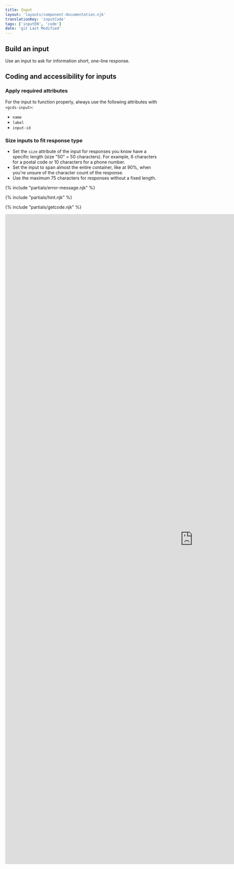 ```yaml
---
title: Input
layout: 'layouts/component-documentation.njk'
translationKey: 'inputCode'
tags: ['inputEN', 'code']
date: 'git Last Modified'
---
```


## Build an input

Use an input to ask for information short, one-line response.

## Coding and accessibility for inputs

### Apply required attributes

For the input to function properly, always use the following attributes with `<gcds-input>`:

- `name`
- `label`
- `input-id`

### Size inputs to fit response type

- Set the `size` attribute of the input for responses you know have a specific length (size "50" = 50 characters). For example, 6 characters for a postal code or 10 characters for a phone number.
- Set the input to span almost the entire container, like at 90%, when you're unsure of the character count of the response.
- Use the maximum 75 characters for responses without a fixed length.

{% include "partials/error-message.njk" %}

{% include "partials/hint.njk" %}

{% include "partials/getcode.njk" %}

<iframe
  title="Overview of gcds-input properties and events."
  src="https://cds-snc.github.io/gcds-components/iframe.html?viewMode=docs&demo=true&singleStory=true&id=components-input--events-properties&lang=en"
  width="1200"
  height="2075"
  style="display: block; margin: 0 auto;"
  frameBorder="0"
  allow="clipboard-write"
></iframe>
